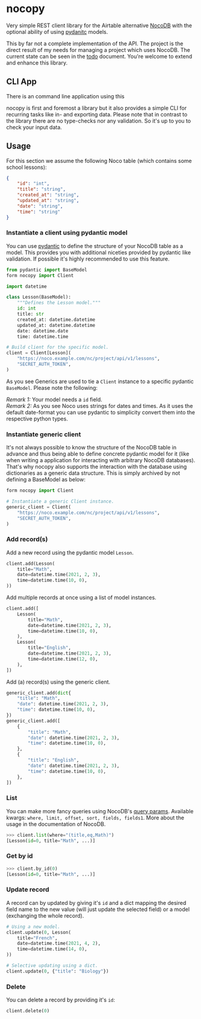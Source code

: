 # nocopy

Very simple REST client library for the Airtable alternative [NocoDB](https://nocodb.com/) with the optional ability of using [pydanitc](https://pydantic-docs.helpmanual.io/) models.

This by far not a complete implementation of the API. The project is the direct result of my needs for managing a project which uses NocoDB. The current state can be seen in the [todo](todo.md) document. You're welcome to extend and enhance this library.


## CLI App

There is an command line application using this

nocopy is first and foremost a library but it also provides a simple CLI for recurring tasks like in- and exporting data. Please note that in contrast to the library there are no type-checks nor any validation. So it's up to you to check your input data.


## Usage

For this section we assume the following Noco table (which contains some school lessons):

```json
{
	"id": "int",
	"title": "string",
	"created_at": "string",
	"updated_at": "string",
	"date": "string",
	"time": "string"
}
```

### Instantiate a client using pydantic model

You can use [pydantic](https://pydantic-docs.helpmanual.io/) to define the structure of your NocoDB table as a model. This provides you with additional niceties provided by pydantic like validation. If possible it's highly recommended to use this feature.


```python
from pydantic import BaseModel
form nocopy import Client

import datetime

class Lesson(BaseModel):
	"""Defines the Lesson model."""
	id: int
	title: str
	created_at: datetime.datetime
	updated_at: datetime.datetime
	date: datetime.date
	time: datetime.time

# Build client for the specific model.
client = Client[Lesson](
	"https://noco.example.com/nc/project/api/v1/lessons",
	"SECRET_AUTH_TOKEN",
)
``` 

As you see Generics are used to tie a `Client` instance to a specific pydantic `BaseModel`. Please note the following:

_Remark 1:_ Your model needs a `id` field.  
_Remark 2:_ As you see Noco uses strings for dates and times. As it uses the default date-format you can use pydantic to simplicity convert them into the respective python types.


### Instantiate generic client

It's not always possible to know the structure of the NocoDB table in advance and thus being able to define concrete pydantic model for it (like when writing a application for interacting with arbitrary NocoDB databases). That's why nocopy also supports the interaction with the database using dictionaries as a generic data structure. This is simply archived by not defining a BaseModel as below:

```python
form nocopy import Client

# Instantiate a generic Client instance.
generic_client = Client(
	"https://noco.example.com/nc/project/api/v1/lessons",
	"SECRET_AUTH_TOKEN",
)
``` 


### Add record(s)

Add a new record using the pydantic model `Lesson`.

```python
client.add(Lesson(
	title="Math",
	date=datetime.time(2021, 2, 3),
	time=datetime.time(10, 0),
))
``` 

Add multiple records at once using a list of model instances.

```python
client.add([
	Lesson(
		title="Math",
		date=datetime.time(2021, 2, 3),
		time=datetime.time(10, 0),
	),
	Lesson(
		title="English",
		date=datetime.time(2021, 2, 3),
		time=datetime.time(12, 0),
	),
])
``` 

Add (a) record(s) using the generic client.

```python
generic_client.add(dict{
	"title": "Math",
	"date": datetime.time(2021, 2, 3),
	"time": datetime.time(10, 0),
})
generic_client.add([
	{
		"title": "Math",
		"date": datetime.time(2021, 2, 3),
		"time": datetime.time(10, 0),
	},
	{
		"title": "English",
		"date": datetime.time(2021, 2, 3),
		"time": datetime.time(10, 0),
	},
])
``` 


### List

You can make more fancy queries using NocoDB's [query params](https://docs.nocodb.com/developer-resources/rest-apis#query-params). Available kwargs: `where, limit, offset, sort, fields, fields1`. More about the usage in the documentation of NocoDB.

```python
>>> client.list(where="(title,eq,Math)")
[Lesson(id=0, title="Math", ...)]
```


### Get by id

```python
>>> client.by_id(0)
[Lesson(id=0, title="Math", ...)]
```


### Update record

A record can by updated by giving it's `id` and a dict mapping the desired field name to the new value (will just update the selected field) or a model (exchanging the whole record).

```python
# Using a new model.
client.update(0, Lesson(
	title="French",
	date=datetime.time(2021, 4, 2),
	time=datetime.time(14, 0),
))

# Selective updating using a dict.
client.update(0, {"title": "Biology"})
```


### Delete

You can delete a record by providing it's `id`:

```python
client.delete(0)
```

